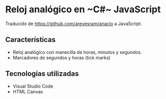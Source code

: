 # Reloj analógico en ~C#~ JavaScript

Traducido de https://github.com/areyesram/anaclo a JavaScript.

## Características

* Reloj analógico con manecilla de horas, minutos y segundos.
* Marcadores de segundos y horas (tick marks)

## Tecnologías utilizadas

* Visual Studio Code
* HTML Canvas
